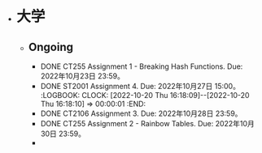 - # 大学
	- ## Ongoing
		- DONE CT255 Assignment 1 - Breaking Hash Functions. Due: 2022年10月23日 23:59。
		- DONE ST2001 Assignment 4. Due: 2022年10月27日 15:00。
		  :LOGBOOK:
		  CLOCK: [2022-10-20 Thu 16:18:09]--[2022-10-20 Thu 16:18:10] =>  00:00:01
		  :END:
		- DONE CT2106 Assignment 3. Due: 2022年10月28日 23:59。
		- DONE CT255 Assignment 2 - Rainbow Tables. Due: 2022年10月30日 23:59。
		-